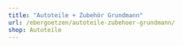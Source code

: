 ```yaml
---
title: "Autoteile + Zubehör Grundmann"
url: /ebergoetzen/autoteile-zubehoer-grundmann/
shop: Autoteile
---
```


